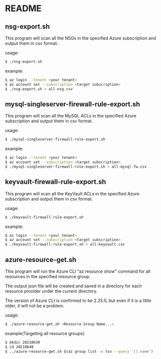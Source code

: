 # README

## nsg-export.sh

This program will scan all the NSGs in the specified Azure subscription and output them in csv format.

usage:

```bash
$ ./nsg-export.sh
```

example:

```bash
$ az login --tenant <your tenant>
$ az account set --subscription <target subscription>
$ ./nsg-export.sh > all-nsg.csv
```

## mysql-singleserver-firewall-rule-export.sh

This program will scan all the MySQL ACLs in the specified Azure subscription and output them in csv format.

usage:

```bash
$ ./mysql-singleserver-firewall-rule-export.sh
```

example:

```bash
$ az login --tenant <your tenant>
$ az account set --subscription <target subscription>
$ ./mysql-singleserver-firewall-rule-export.sh > all-mysql-fw.csv
```

## keyvault-firewall-rule-export.sh

This program will scan all the KeyVault ACLs in the specified Azure subscription and output them in csv format.

usage:

```bash
$ ./keyvault-firewall-rule-export.sh
```

example:

```bash
$ az login --tenant <your tenant>
$ az account set --subscription <target subscription>
$ ./keyvault-firewall-rule-export.sh > all-keyvault.csv
```

## azure-resource-get.sh

This program will run the Azure CLI "az resource show" command for all resources in the specified resource group.

The output json file will be created and saved in a directory for each resource provider under the current directory.

The version of Azure CLI is confirmed to be 2.25.0, but even if it is a little older, it will not be a problem.

usage:

```bash
$ ./azure-resource-get.sh <Resource Group Name...>
```

example(Targeting all resource groups):

```bash
$ mkdir 20210630
$ cd 20210640
$ ../azure-resource-get.sh $(az group list -o tsv --query '[].name')
```
